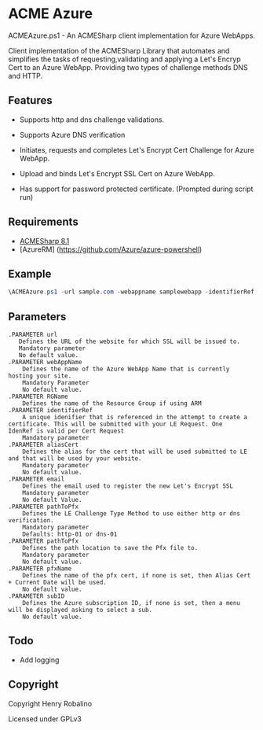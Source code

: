 # ACME Azure

ACMEAzure.ps1 - An ACMESharp client implementation for Azure WebApps.

Client implementation of the ACMESharp Library that automates and simplifies the tasks of requesting,validating and applying a Let's Encryp Cert to an Azure WebApp. Providing two types of challenge methods DNS and HTTP.

## Features
- Supports http and dns challenge validations.

- Supports Azure DNS verification

- Initiates, requests and completes Let's Encrypt Cert Challenge for Azure WebApp.

- Upload and binds Let's Encrypt SSL Cert on Azure WebApp. 

- Has support for password protected certificate. (Prompted during script run)

## Requirements

- [ACMESharp 8.1](https://github.com/ebekker/ACMESharp/)
- [AzureRM] (https://github.com/Azure/azure-powershell)

## Example

```powershell
\ACMEAzure.ps1 -url sample.com -webappname samplewebapp -identifierRef "sampleref1" -aliasCert "samplealiascert" -email sample@outlook.com -ChallengeType "http-01" -pathToPfx "C:\certlocation" -pfxName "sampleCert"
```

## Parameters
```
.PARAMETER url
   Defines the URL of the website for which SSL will be issued to.
   Mandatory parameter
   No default value.
.PARAMETER webAppName
    Defines the name of the Azure WebApp Name that is currently hosting your site.
    Mandatory Parameter
    No default value.
.PARAMETER RGName
    Defines the name of the Resource Group if using ARM
.PARAMETER identifierRef
    A unique idenifier that is referenced in the attempt to create a certificate. This will be submitted with your LE Request. One   IdenRef is valid per Cert Request
    Mandatory parameter
.PARAMETER aliasCert
    Defines the alias for the cert that will be used submitted to LE and that will be used by your website.
    Mandatory parameter
    No default value.
.PARAMETER email
    Defines the email used to register the new Let's Encrypt SSL
    Mandatory parameter
    No default Value.
.PARAMETER pathToPfx
    Defines the LE Challenge Type Method to use either http or dns verification.
    Mandatory parameter
    Defaults: http-01 or dns-01
.PARAMETER pathToPfx
    Defines the path location to save the Pfx file to.
    Mandatory parameter
    No default value.
.PARAMETER pfxName
    Defines the name of the pfx cert, if none is set, then Alias Cert + Current Date will be used.
    No default value.
.PARAMETER subID
    Defines the Azure subscription ID, if none is set, then a menu will be displayed asking to select a sub. 
    No default value.
```

## Todo

- Add logging

## Copyright

Copyright Henry Robalino

Licensed under GPLv3

